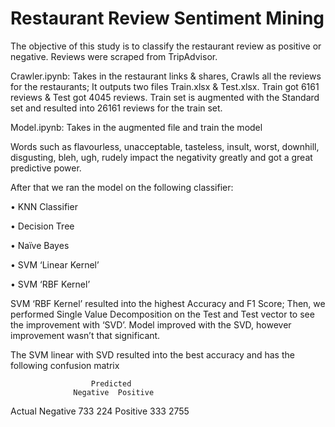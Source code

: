 # Restaurant Review Sentiment Mining
The objective of this study is to classify the restaurant review as positive or negative. Reviews were scraped from TripAdvisor.

Crawler.ipynb: Takes in the restaurant links & shares, Crawls all the reviews for the restaurants; It outputs two files Train.xlsx & Test.xlsx. Train got 6161 reviews & Test got 4045 reviews. 
Train set is augmented with the Standard set and resulted into 26161 reviews for the train set.

Model.ipynb: Takes in the augmented file and train the model

Words such as flavourless, unacceptable, tasteless, insult, worst, downhill, disgusting, bleh, ugh, rudely impact the negativity greatly and got a great predictive power.

After that we ran the model on the following classifier:

•	KNN Classifier

•	Decision Tree

•	Naïve Bayes

•	SVM ‘Linear Kernel’

•	SVM ‘RBF Kernel’

SVM ‘RBF Kernel’ resulted into the highest Accuracy and F1 Score; Then, we performed Single Value Decomposition on the Test and Test vector to see the improvement with ‘SVD’. Model improved with the SVD, however improvement wasn’t that significant.


The SVM linear with SVD resulted into the best accuracy and has the following confusion matrix

	                  Predicted
	              Negative	Positive
Actual	Negative	733	      224
	      Positive	333	      2755
